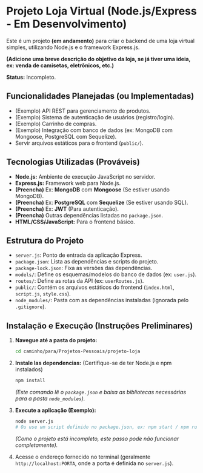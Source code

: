 # Projeto Loja Virtual (Node.js/Express - Em Desenvolvimento)

Este é um projeto **(em andamento)** para criar o backend de uma loja virtual simples, utilizando Node.js e o framework Express.js.

**(Adicione uma breve descrição do objetivo da loja, se já tiver uma ideia, ex: venda de camisetas, eletrônicos, etc.)**

**Status:** Incompleto.

## Funcionalidades Planejadas (ou Implementadas)

* (Exemplo) API REST para gerenciamento de produtos.
* (Exemplo) Sistema de autenticação de usuários (registro/login).
* (Exemplo) Carrinho de compras.
* (Exemplo) Integração com banco de dados (ex: MongoDB com Mongoose, PostgreSQL com Sequelize).
* Servir arquivos estáticos para o frontend (`public/`).

## Tecnologias Utilizadas (Prováveis)

* **Node.js:** Ambiente de execução JavaScript no servidor.
* **Express.js:** Framework web para Node.js.
* **(Preencha)** Ex: **MongoDB** com **Mongoose** (Se estiver usando MongoDB).
* **(Preencha)** Ex: **PostgreSQL** com **Sequelize** (Se estiver usando SQL).
* **(Preencha)** Ex: **JWT** (Para autenticação).
* **(Preencha)** Outras dependências listadas no `package.json`.
* **HTML/CSS/JavaScript:** Para o frontend básico.

## Estrutura do Projeto

* `server.js`: Ponto de entrada da aplicação Express.
* `package.json`: Lista as dependências e scripts do projeto.
* `package-lock.json`: Fixa as versões das dependências.
* `models/`: Define os esquemas/modelos do banco de dados (ex: `user.js`).
* `routes/`: Define as rotas da API (ex: `userRoutes.js`).
* `public/`: Contém os arquivos estáticos do frontend (`index.html`, `script.js`, `style.css`).
* `node_modules/`: Pasta com as dependências instaladas (ignorada pelo `.gitignore`).

## Instalação e Execução (Instruções Preliminares)

1.  **Navegue até a pasta do projeto:**
    ```bash
    cd caminho/para/Projetos-Pessoais/projeto-loja
    ```

2.  **Instale las dependencias:** (Certifique-se de ter Node.js e npm instalados)
    ```bash
    npm install
    ```
    *(Este comando lê o `package.json` e baixa as bibliotecas necessárias para a pasta `node_modules`).*

3.  **Execute a aplicação (Exemplo):**
    ```bash
    node server.js
    # Ou use um script definido no package.json, ex: npm start / npm run dev
    ```
    *(Como o projeto está incompleto, este passo pode não funcionar completamente).*

4.  Acesse o endereço fornecido no terminal (geralmente `http://localhost:PORTA`, onde a porta é definida no `server.js`).